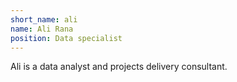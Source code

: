 ```yaml
---
short_name: ali
name: Ali Rana
position: Data specialist
---
```

Ali is a data analyst and projects delivery consultant.